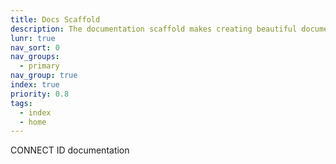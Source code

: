 ```yaml
---
title: Docs Scaffold
description: The documentation scaffold makes creating beautiful documentation fast and simple!
lunr: true
nav_sort: 0
nav_groups:
  - primary
nav_group: true
index: true
priority: 0.8
tags:
  - index
  - home
---
```

CONNECT ID documentation
